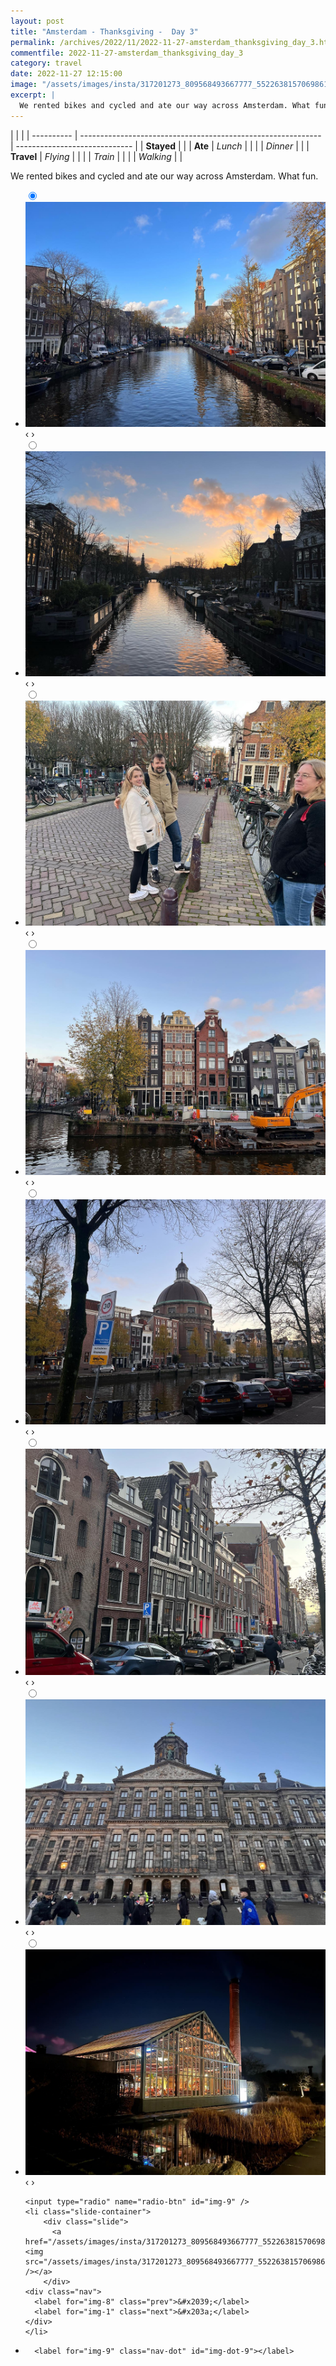 ```yaml
---
layout: post
title: "Amsterdam - Thanksgiving -  Day 3"
permalink: /archives/2022/11/2022-11-27-amsterdam_thanksgiving_day_3.html
commentfile: 2022-11-27-amsterdam_thanksgiving_day_3
category: travel
date: 2022-11-27 12:15:00
image: "/assets/images/insta/317201273_809568493667777_5522638157069861768_n_17943981005410100.jpg"
excerpt: |
  We rented bikes and cycled and ate our way across Amsterdam. What fun.
---
```


|            |                                                              |
| ---------- | ------------------------------------------------------------ | ----------------------------- |
| **Stayed** |  |
| **Ate**    | _Lunch_                                                      |          |
|            | _Dinner_                                                     |          |
| **Travel** | _Flying_                                                     |          |
|            | _Train_                                                      |          |
|            | _Walking_                                                    |          |


We rented bikes and cycled and ate our way across Amsterdam. What fun.


<ul class="slides">
    <input type="radio" name="radio-btn" id="img-1" checked="checked" />
    <li class="slide-container">
        <div class="slide">
          <a href="/assets/images/insta/317108116_5078587655574031_8277364258451032742_n_17967443893988957.jpg"><img src="/assets/images/insta/317108116_5078587655574031_8277364258451032742_n_17967443893988957.jpg" /></a>
        </div>
    <div class="nav">
      <label for="img-9" class="prev">&#x2039;</label>
      <label for="img-2" class="next">&#x203a;</label>
    </div>
    </li>
        <input type="radio" name="radio-btn" id="img-2"  />
    <li class="slide-container">
        <div class="slide">
          <a href="/assets/images/insta/316948491_678144713878101_9139105138987994197_n_17980557202750602.jpg"><img src="/assets/images/insta/316948491_678144713878101_9139105138987994197_n_17980557202750602.jpg" /></a>
        </div>
    <div class="nav">
      <label for="img-1" class="prev">&#x2039;</label>
      <label for="img-3" class="next">&#x203a;</label>
    </div>
    </li>
        <input type="radio" name="radio-btn" id="img-3"  />
    <li class="slide-container">
        <div class="slide">
          <a href="/assets/images/insta/317185574_548692687064382_2361470229582042550_n_17860113482836591.jpg"><img src="/assets/images/insta/317185574_548692687064382_2361470229582042550_n_17860113482836591.jpg" /></a>
        </div>
    <div class="nav">
      <label for="img-2" class="prev">&#x2039;</label>
      <label for="img-4" class="next">&#x203a;</label>
    </div>
    </li>
        <input type="radio" name="radio-btn" id="img-4"  />
    <li class="slide-container">
        <div class="slide">
          <a href="/assets/images/insta/317199919_923080411997112_4183300020591592631_n_17967231025998330.jpg"><img src="/assets/images/insta/317199919_923080411997112_4183300020591592631_n_17967231025998330.jpg" /></a>
        </div>
    <div class="nav">
      <label for="img-3" class="prev">&#x2039;</label>
      <label for="img-5" class="next">&#x203a;</label>
    </div>
    </li>
        <input type="radio" name="radio-btn" id="img-5"  />
    <li class="slide-container">
        <div class="slide">
          <a href="/assets/images/insta/317166409_932199551498556_1633328994226448244_n_17967983371950693.jpg"><img src="/assets/images/insta/317166409_932199551498556_1633328994226448244_n_17967983371950693.jpg" /></a>
        </div>
    <div class="nav">
      <label for="img-4" class="prev">&#x2039;</label>
      <label for="img-6" class="next">&#x203a;</label>
    </div>
    </li>
        <input type="radio" name="radio-btn" id="img-6"  />
    <li class="slide-container">
        <div class="slide">
          <a href="/assets/images/insta/316897681_1834951070188653_3261124480750778269_n_18200600752173086.jpg"><img src="/assets/images/insta/316897681_1834951070188653_3261124480750778269_n_18200600752173086.jpg" /></a>
        </div>
    <div class="nav">
      <label for="img-5" class="prev">&#x2039;</label>
      <label for="img-7" class="next">&#x203a;</label>
    </div>
    </li>
        <input type="radio" name="radio-btn" id="img-7"  />
    <li class="slide-container">
        <div class="slide">
          <a href="/assets/images/insta/317421841_664146585209645_3823162337850880025_n_17982815878648432.jpg"><img src="/assets/images/insta/317421841_664146585209645_3823162337850880025_n_17982815878648432.jpg" /></a>
        </div>
    <div class="nav">
      <label for="img-6" class="prev">&#x2039;</label>
      <label for="img-8" class="next">&#x203a;</label>
    </div>
    </li>
        <input type="radio" name="radio-btn" id="img-8"  />
    <li class="slide-container">
        <div class="slide">
          <a href="/assets/images/insta/316968131_5835448349850166_2118543348920011585_n_17949093731467229.jpg"><img src="/assets/images/insta/316968131_5835448349850166_2118543348920011585_n_17949093731467229.jpg" /></a>
        </div>
    <div class="nav">
      <label for="img-7" class="prev">&#x2039;</label>
      <label for="img-9" class="next">&#x203a;</label>
    </div>
    </li>
    
    <input type="radio" name="radio-btn" id="img-9" />
    <li class="slide-container">
        <div class="slide">
          <a href="/assets/images/insta/317201273_809568493667777_5522638157069861768_n_17943981005410100.jpg"><img src="/assets/images/insta/317201273_809568493667777_5522638157069861768_n_17943981005410100.jpg" /></a>
        </div>
    <div class="nav">
      <label for="img-8" class="prev">&#x2039;</label>
      <label for="img-1" class="next">&#x203a;</label>
    </div>
    </li>
			
<li class="nav-dots">
      <label for="img-1" class="nav-dot" id="img-dot-1"></label>
      <label for="img-2" class="nav-dot" id="img-dot-2"></label>
      <label for="img-3" class="nav-dot" id="img-dot-3"></label>
      <label for="img-4" class="nav-dot" id="img-dot-4"></label>
      <label for="img-5" class="nav-dot" id="img-dot-5"></label>
      <label for="img-6" class="nav-dot" id="img-dot-6"></label>
      <label for="img-7" class="nav-dot" id="img-dot-7"></label>
      <label for="img-8" class="nav-dot" id="img-dot-8"></label>

      <label for="img-9" class="nav-dot" id="img-dot-9"></label>

</li>
</ul>        
             

		
